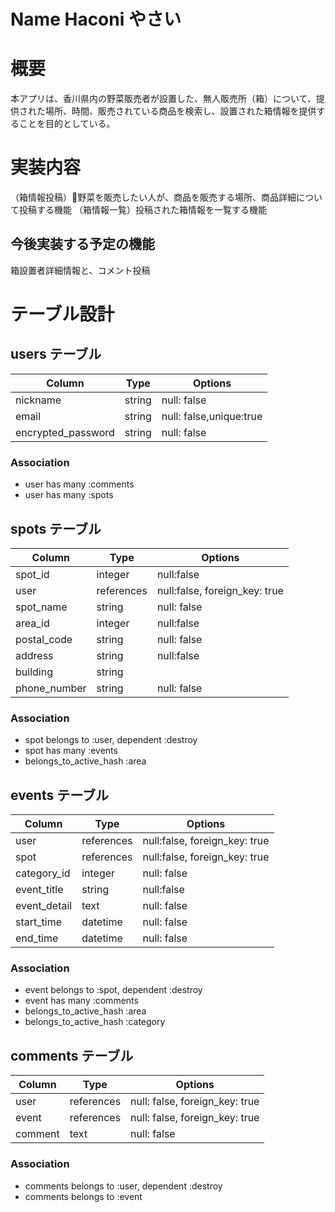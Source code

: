 Name Haconi やさい
====

# 概要
本アプリは、香川県内の野菜販売者が設置した、無人販売所（箱）について、提供された場所、時間、販売されている商品を検索し、設置された箱情報を提供することを目的としている。  


# 実装内容  
（箱情報投稿）野菜を販売したい人が、商品を販売する場所、商品詳細について投稿する機能
（箱情報一覧）投稿された箱情報を一覧する機能  

  
## 今後実装する予定の機能
  箱設置者詳細情報と、コメント投稿

# テーブル設計

## users テーブル

| Column             | Type   | Options     |
| ------------------ | ------ | ----------- |
| nickname           | string | null: false |
| email              | string | null: false,unique:true |
| encrypted_password | string | null: false |

### Association
- user has many :comments
- user has many :spots

## spots テーブル
| Column | Type   | Options     |
| ------ | ------ | ----------- |
| spot_id| integer | null:false|
| user | references | null:false, foreign_key: true|
| spot_name| string | null: false |
| area_id| integer | null:false| 
| postal_code  | string | null: false |
| address| string | null:false| 
| building | string |  |
| phone_number | string | null: false | 

### Association
- spot belongs to :user, dependent :destroy
- spot has many :events
- belongs_to_active_hash :area

## events テーブル
| Column | Type   | Options     |
| ------ | ------ | ----------- |
| user | references | null:false, foreign_key: true|
| spot | references | null:false, foreign_key: true|
| category_id| integer | null: false | 
| event_title | string | null:false| 
| event_detail| text | null: false | 
| start_time | datetime | null: false |
| end_time | datetime | null: false | 

### Association
- event belongs to :spot, dependent :destroy
- event has many :comments
- belongs_to_active_hash :area
- belongs_to_active_hash :category


## comments テーブル

| Column  | Type       | Options                        |
| ------- | ---------- | ------------------------------ |
| user    | references | null: false, foreign_key: true |
| event    | references | null: false, foreign_key: true |
| comment | text       | null: false                    |

### Association
- comments belongs to :user, dependent :destroy
- comments belongs to :event
